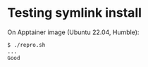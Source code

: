 # Testing symlink install

On Apptainer image (Ubuntu 22.04, Humble):

```sh
$ ./repro.sh
...
Good
```
